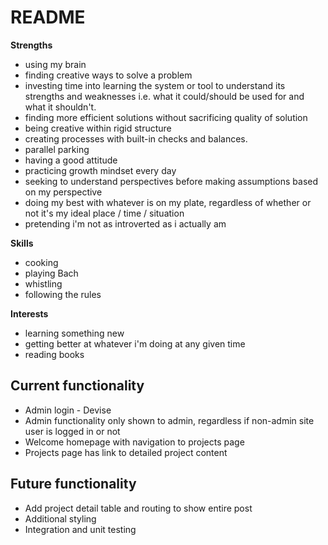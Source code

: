 # README

__Strengths__
* using my brain
* finding creative ways to solve a problem
* investing time into learning the system or tool to understand its strengths and weaknesses i.e. what it could/should be used for and what it shouldn't.
* finding more efficient solutions without sacrificing quality of solution
* being creative within rigid structure
* creating processes with built-in checks and balances.
* parallel parking
* having a good attitude
* practicing growth mindset every day
* seeking to understand perspectives before making assumptions based on my perspective
* doing my best with whatever is on my plate, regardless of whether or not it's my ideal place / time / situation
* pretending i'm not as introverted as i actually am

__Skills__
* cooking
* playing Bach
* whistling
* following the rules

__Interests__
* learning something new
* getting better at whatever i'm doing at any given time
* reading books

## Current functionality
* Admin login - Devise
* Admin functionality only shown to admin, regardless if non-admin site user is logged in or not
* Welcome homepage with navigation to projects page
* Projects page has link to detailed project content

## Future functionality
* Add project detail table and routing to show entire post
* Additional styling
* Integration and unit testing
